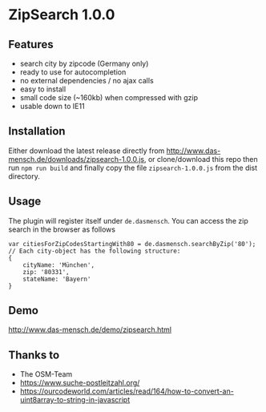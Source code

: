 # ZipSearch 1.0.0

## Features
- search city by zipcode (Germany only)
- ready to use for autocompletion
- no external dependencies / no ajax calls
- easy to install
- small code size (~160kb) when compressed with gzip
- usable down to IE11

## Installation
Either download the latest release directly from http://www.das-mensch.de/downloads/zipsearch-1.0.0.js, or clone/download this repo then run ```npm run build``` and finally copy the file ```zipsearch-1.0.0.js``` from the dist directory.

## Usage
The plugin will register itself under ```de.dasmensch```. You can access the zip search in the browser as follows
```$javascript
var citiesForZipCodesStartingWith80 = de.dasmensch.searchByZip('80');
// Each city-object has the following structure:
{
    cityName: 'München',
    zip: '80331',
    stateName: 'Bayern'
}
```

## Demo
http://www.das-mensch.de/demo/zipsearch.html

## Thanks to
- The OSM-Team
- https://www.suche-postleitzahl.org/
- https://ourcodeworld.com/articles/read/164/how-to-convert-an-uint8array-to-string-in-javascript
